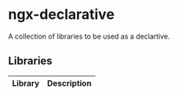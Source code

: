 # ngx-declarative

A collection of libraries to be used as a declartive.

## Libraries

| Library | Description |
| ------- | ----------- |
